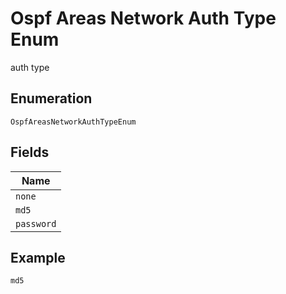 
# Ospf Areas Network Auth Type Enum

auth type

## Enumeration

`OspfAreasNetworkAuthTypeEnum`

## Fields

| Name |
|  --- |
| `none` |
| `md5` |
| `password` |

## Example

```
md5
```

